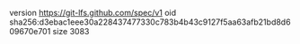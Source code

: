 version https://git-lfs.github.com/spec/v1
oid sha256:d3ebac1eee30a228437477330c783b4b43c9127f5aa63afb21bd8d609670e701
size 3083
